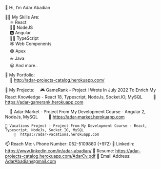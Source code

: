 👋 Hi, I’m Adar Abadian

🤹‍♀️ My Skills Are:<br/>
&nbsp;&nbsp;&nbsp;&nbsp;⚛  React<br/>
&nbsp;&nbsp;&nbsp;&nbsp;👩‍💻 NodeJS<br/>
&nbsp;&nbsp;&nbsp;&nbsp;🅰 Angular<br/>
&nbsp;&nbsp;&nbsp;&nbsp;👨‍💻 TypeScript<br/>
&nbsp;&nbsp;&nbsp;&nbsp;🕸  Web Components<br/>
&nbsp;&nbsp;&nbsp;&nbsp;🟣 Apex<br/>
&nbsp;&nbsp;&nbsp;&nbsp;☕ Java<br/>
&nbsp;&nbsp;&nbsp;&nbsp;😀 And more..<br/>
      
🤵 My Portfolio:  
&nbsp;&nbsp;&nbsp;&nbsp;🔗  http://adar-projects-catalog.herokuapp.com/

📇 My Projects: 
&nbsp;&nbsp;&nbsp;&nbsp;🎮 GameRank - Project I Wrote In July 2022 To Enrich My React Knowledge - React 18, Typescript, NodeJs, Socket.IO, MySQL
&nbsp;&nbsp;&nbsp;&nbsp;&nbsp;&nbsp;&nbsp;&nbsp;🔗  https://adar-gamerank.herokuapp.com

&nbsp;&nbsp;&nbsp;&nbsp;🛒 Adar-Market - Project From My Development Course - Angular 2, NodeJs, MySQL
&nbsp;&nbsp;&nbsp;&nbsp;&nbsp;&nbsp;&nbsp;&nbsp;🔗  https://adar-market.herokuapp.com

    🌴 Vacations Project - Project From My Development Course - React, Typescript, NodeJs, Socket.IO, MySQL
        🔗  https://adar-vacations.herokuapp.com


📫 Reach Me:
    📞 Phone Number: 052-5109880  (+972)
    🔗 Linkedin: https://www.linkedin.com/in/adar-abadian/
    📃 Resume: https://adar-projects-catalog.herokuapp.com/AdarCv.pdf
    📧 Email Address: AdarAbadian@gmail.com
